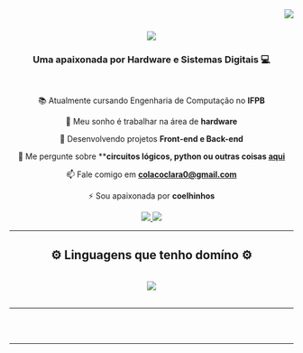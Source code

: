 <img align="right" src="https://visitor-badge.laobi.icu/badge?page_id=ricardomdn.ricardomdn" />

<h1 align="center">
    <img src="https://readme-typing-svg.herokuapp.com/?font=Righteous&size=35&center=true&vCenter=true&width=500&height=70&duration=3500&lines=Oiê!+👋+Tudo+Bem?;+Me+Chamo+Clara+Colaço!;" />
</h1>

<h3 align="center">Uma apaixonada por Hardware e Sistemas Digitais 💻</h3>

<br/>

<div align="center">
 
 📚 Atualmente cursando Engenharia de Computação no **IFPB**

 👯 Meu sonho é trabalhar na área de **hardware**
 
 🌱 Desenvolvendo projetos **Front-end e Back-end**

💬 Me pergunte sobre ****circuitos lógicos, python ou outras coisas [aqui](https://github.com/claracolaco/claracolaco/issues)**
 
📫 Fale comigo em **colacoclara0@gmail.com**

⚡ Sou apaixonada por **coelhinhos**

 </div>
 
<div align="center"> 
  <a href="mailto:colacoclara0@gmail.com">
    <img src="https://img.shields.io/badge/Gmail-333333?style=for-the-badge&logo=gmail&logoColor=red" />
  </a>
  <a href="https://www.linkedin.com/in/clara-cola%C3%A7o-40b92a310/" target="_blank">
    <img src="https://img.shields.io/badge/LinkedIn-0077B5?style=for-the-badge&logo=linkedin&logoColor=white" target="_blank" />
  </a>
 <!-- <a href="https://salesp07.github.io" target="_blank">
     <img src="https://img.shields.io/badge/Portfolio-FF5722?style=for-the-badge&logo=todoist&logoColor=white" target="_blank" /> <!-- sqlite, safari, google-chrome are other good icon options -->
  </a>
</div>

 <hr/>
 
<h2 align="center">⚙️ Linguagens que tenho domíno ⚙️</h2>
<br/>
<div align="center">
    <img src="https://skillicons.dev/icons?i=python,c,cpp" />
   <!-- <img src="https://skillicons.dev/icons?i=nodejs,python,javascript,typescript,express,firebase,mongodb,c,java,nextjs,mysql,flask" /><br> -->
</div>

<br/>
<hr/>

<!-- <hr/>

<h2 align="center">⚡ Status ⚡</h2>
<br>
<div align=center>
  <img width=390 src="https://github-readme-streak-stats-salesp07.vercel.app/?user=ricardomdn&count_private=true&theme=react&border_radius=10" alt="streak stats"/>
  <img width=390 src="https://github-readme-stats.vercel.app/api?username=ricardomdn&count_private=true&show_icons=true&theme=react&rank_icon=github&border_radius=10" alt="readme stats" />
  <br/>
  <img width=325 align="center" src="https://github-readme-stats.vercel.app/api/top-langs/?username=ricardomdn&hide=HTML&langs_count=8&layout=compact&theme=react&border_radius=10&size_weight=0.5&count_weight=0.5&exclude_repo=github-readme-stats" alt="top langs" />
</div> -->

<br/><br/>

<hr/>

<br/>


<br/>
